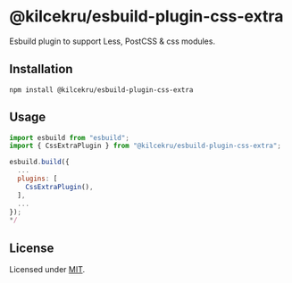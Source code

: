 # @kilcekru/esbuild-plugin-css-extra

Esbuild plugin to support Less, PostCSS & css modules.

## Installation

`npm install @kilcekru/esbuild-plugin-css-extra`

## Usage

```javascript
import esbuild from "esbuild";
import { CssExtraPlugin } from "@kilcekru/esbuild-plugin-css-extra";

esbuild.build({
  ...
  plugins: [
    CssExtraPlugin(),
  ],
  ...
});
*/
```

## License

Licensed under [MIT](https://github.com/Kilcekru/esbuild-plugin-css-extra/blob/main/LICENSE).